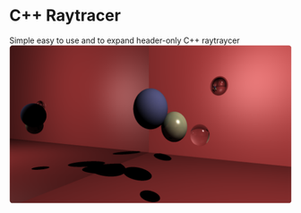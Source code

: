 # C++ Raytracer
Simple easy to use and to expand header-only C++ raytraycer
![alt text](https://raw.githubusercontent.com/AndreyYaskovets/raytracer/master/example/out.png)
